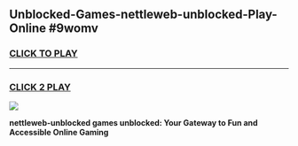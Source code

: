
## Unblocked-Games-nettleweb-unblocked-Play-Online #9womv
<h3>
<a href="https://news.freeplayer.one?title=nettleweb-unblocked&ref=3">CLICK TO PLAY</a></h3>
<hr>

<h3>
<a href="https://news.freeplayer.one?title=nettleweb-unblocked&ref=3">CLICK 2 PLAY</a>
  
</h3>

<a href="https://news.freeplayer.one?title=nettleweb-unblocked&ref=3"><img src="https://clearcache.store/games.png"></a>


**nettleweb-unblocked games unblocked: Your Gateway to Fun and Accessible Online Gaming**
